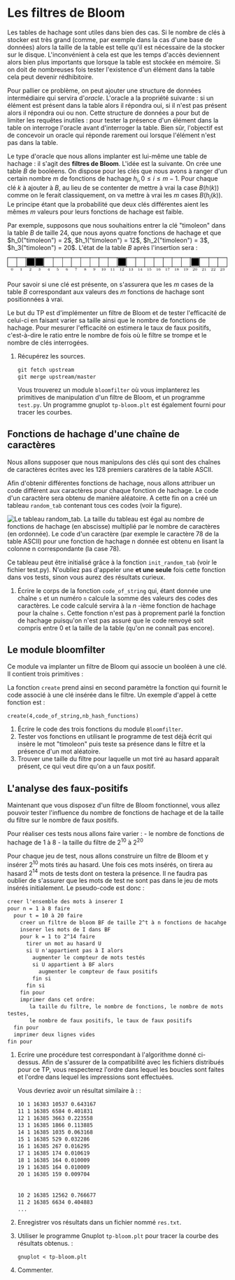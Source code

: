 Les filtres de Bloom
====================

Les tables de hachage sont utiles dans bien des cas. Si le nombre de
clés à stocker est très grand (comme, par exemple dans la cas d'une base
de données) alors la taille de la table est telle qu'il est nécessaire
de la stocker sur le disque. L'inconvénient à cela est que les temps
d'accès deviennent alors bien plus importants que lorsque la table est
stockée en mémoire. Si on doit de nombreuses fois tester l'existence
d'un élément dans la table cela peut devenir rédhibitoire.

Pour pallier ce problème, on peut ajouter une structure de données
intermédiaire qui servira d'*oracle*. L'oracle a la propriété suivante :
si un élément est présent dans la table alors il répondra oui, si il
n'est pas présent alors il répondra oui ou non. Cette structure de
données a pour but de limiter les requêtes inutiles : pour tester la
présence d'un élément dans la table on interroge l'oracle avant
d'interroger la table. Bien sûr, l'objectif est de concevoir un oracle
qui réponde rarement oui lorsque l'élément n'est pas dans la table.

Le type d'oracle que nous allons implanter est lui-même une table de
hachage : il s'agit des **filtres de Bloom**. L'idée est la suivante. On
crée une table $B$ de booléens. On dispose pour les clés que nous avons
à ranger d'un certain nombre $m$ de fonctions de hachage
$h_i, 0 \leq i \leq m-1$. Pour chaque clé $k$ à ajouter à $B$, au lieu
de se contenter de mettre à vrai la case $B(h(k))$ comme on le ferait
classiquement, on va mettre à vrai les $m$ cases $B(h_i(k))$. Le
principe étant que la probabilité que deux clés différentes aient les
mêmes $m$ valeurs pour leurs fonctions de hachage est faible.

Par exemple, supposons que nous souhaitions entrer la clé "timoleon"
dans la table $B$ de taille 24, que nous ayons quatre fonctions de
hachage et que $h_0("timoleon") = 2$, $h_1("timoleon") = 12$,
$h_2("timoleon") = 3$, $h_3("timoleon") = 20$. L'état de la table $B$
après l'insertion sera :

![](images/tikz1.png)

Pour savoir si une clé est présente, on s'assurera que les $m$ cases de
la table $B$ correspondant aux valeurs des $m$ fonctions de hachage sont
positionnées à vrai.

Le but du TP est d'implémenter un filtre de Bloom et de tester
l'efficacité de celui-ci en faisant varier sa taille ainsi que le nombre
de fonctions de hachage. Pour mesurer l'efficacité on estimera le taux
de faux positifs, c'est-à-dire le ratio entre le nombre de fois où le
filtre se trompe et le nombre de clés interrogées.

1.  Récupérez les sources.

        git fetch upstream
        git merge upstream/master

    Vous trouverez un module `bloomfilter` où vous implanterez les
    primitives de manipulation d'un filtre de Bloom, et un programme
    `test.py`. Un programme gnuplot `tp-bloom.plt` est également fourni pour
    tracer les courbes.

Fonctions de hachage d'une chaîne de caractères
-----------------------------------------------

Nous allons supposer que nous manipulons des clés qui sont des chaînes
de caractères écrites avec les 128 premiers caratères de la table ASCII.

Afin d'obtenir différentes fonctions de hachage, nous allons attribuer
un code différent aux caractères pour chaque fonction de hachage. Le
code d'un caractère sera obtenu de manière aléatoire. A cette fin on a
créé un tableau `random_tab` contenant tous ces codes (voir
la figure).

![Le tableau `random_tab`. La taille du tableau est égal au
nombre de fonctions de hachage (en abscisse) multiplié par le nombre de
caractères (en ordonnée). Le code d'un caractère (par exemple le
caractère 78 de la table ASCII) pour une fonction de hachage $n$ donnée
est obtenu en lisant la colonne $n$ correspondante (la case
78).](images/randomtab.png)

Ce tableau peut être initialisé grâce à la fonction
`init_random_tab` (voir le fichier test.py). N'oubliez pas
d'appeler une **et une seule** fois cette fonction dans vos tests, sinon
vous aurez des résultats curieux.

1.  Écrire le corps de la fonction `code_of_string` qui,
    étant donnée une chaîne `s` et un numéro
    `n` calcule la somme des valeurs des codes des
    caractères. Le code calculé servira à la $n$ -ième fonction de
    hachage pour la chaîne `s`. Cette fonction n'est pas à
    proprement parlé la fonction de hachage puisqu'on n'est pas assuré
    que le code renvoyé soit compris entre 0 et la taille de la table
    (qu'on ne connaît pas encore).

Le module bloomfilter
---------------------

Ce module va implanter un filtre de Bloom qui associe un booléen à une
clé. Il contient trois primitives :

La fonction `create` prend ainsi en second paramètre la
fonction qui fournit le code associé à une clé insérée dans le filtre.
Un exemple d'appel à cette fonction est :

    create(4,code_of_string,nb_hash_functions)

1.  Écrire le code des trois fonctions du module
    `Bloomfilter`.
2.  Tester vos fonctions en utilisant le programme de test déjà écrit
    qui insère le mot "timoleon" puis teste sa présence dans le filtre
    et la présence d'un mot aléatoire.
3.  Trouver une taille du filtre pour laquelle un mot tiré au hasard
    apparaît présent, ce qui veut dire qu'on a un faux positif.

L'analyse des faux-positifs
---------------------------

Maintenant que vous disposez d'un filtre de Bloom fonctionnel, vous
allez pouvoir tester l'influence du nombre de fonctions de hachage et de
la taille du filtre sur le nombre de faux positifs.

Pour réaliser ces tests nous allons faire varier : - le nombre de
fonctions de hachage de 1 à 8 - la taille du filtre de $2^{10}$ à
$2^{20}$

Pour chaque jeu de test, nous allons construire un filtre de Bloom et y
insérer $2^{10}$ mots tirés au hasard. Une fois ces mots insérés, on
tirera au hasard $2^{14}$ mots de tests dont on testera la présence. Il
ne faudra pas oublier de s'assurer que les mots de test ne sont pas dans
le jeu de mots insérés initialement. Le pseudo-code est donc :

    creer l'ensemble des mots à inserer I
    pour n = 1 à 8 faire
      pour t = 10 à 20 faire
        creer un filtre de bloom BF de taille 2^t à n fonctions de hacahge
        inserer les mots de I dans BF
        pour k = 1 to 2^14 faire
          tirer un mot au hasard U
          si U n'appartient pas à I alors
            augmenter le compteur de mots testés
            si U appartient à BF alors
              augmenter le compteur de faux positifs 
            fin si
          fin si
        fin pour
        imprimer dans cet ordre:
           la taille du filtre, le nombre de fonctions, le nombre de mots testes, 
           le nombre de faux positifs, le taux de faux positifs
      fin pour
      imprimer deux lignes vides
    fin pour

1.  Ecrire une procédure test correspondant à l'algorithme donné
    ci-dessus. Afin de s'assurer de la compatibilité avec les fichiers
    distribués pour ce TP, vous respecterez l'ordre dans lequel les
    boucles sont faites et l'ordre dans lequel les impressions sont
    effectuées.

    Vous devriez avoir un résultat similaire à : :

        10 1 16383 10537 0.643167
        11 1 16385 6584 0.401831
        12 1 16385 3663 0.223558
        13 1 16385 1866 0.113885
        14 1 16385 1035 0.063168
        15 1 16385 529 0.032286
        16 1 16385 267 0.016295
        17 1 16385 174 0.010619
        18 1 16385 164 0.010009
        19 1 16385 164 0.010009
        20 1 16385 159 0.009704


        10 2 16385 12562 0.766677
        11 2 16385 6634 0.404883
        ...

2.  Enregistrer vos résultats dans un fichier nommé
    `res.txt`.
3.  Utiliser le programme Gnuplot `tp-bloom.plt` pour
    tracer la courbe des résultats obtenus. :

        gnuplot < tp-bloom.plt

4.  Commenter.

